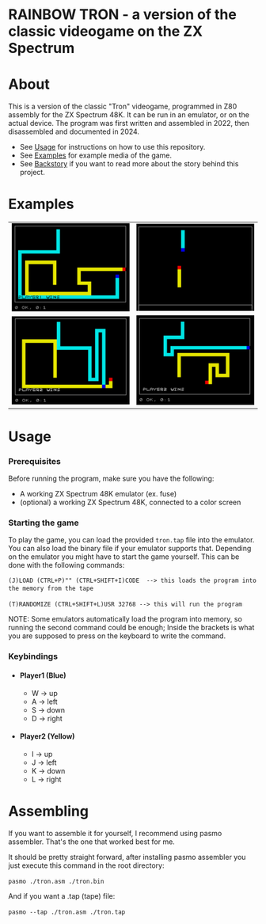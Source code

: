 # RAINBOW TRON - a version of the classic videogame on the ZX Spectrum

# About

This is a version of the classic "Tron" videogame, programmed in Z80 assembly for the ZX Spectrum 48K. It can be run in an emulator, or on the actual device.
The program was first written and assembled in 2022, then disassembled and documented in 2024.

- See [Usage](#usage) for instructions on how to use this repository.
- See [Examples](#examples) for example media of the game.
- See [Backstory](backstory.md) if you want to read more about the story behind this project.

# Examples

<table>
    <tbody>
        <tr>
            <td align="center">
                <img src="media/p1_wins_wall.png" alt="player1_wins_wall" style="width:100%">
            </td>
            <td align="center">
                <img src="media/start.png" alt="start" style="width:100%">
            </td align="center">
        </tr>
        <tr>
            <td align="center">
                <img src="media/p2_wins.png" alt="player2_wins_cut" style="width:100%">
            </td>
            <td align="center">
                <img src="media/p2_wins_wall.png" alt="player2_wins_wall" style="width:100%">
            </td align="center">
        </tr>
    </tbody>
<table>

# Usage

### Prerequisites

Before running the program, make sure you have the following:

- A working ZX Spectrum 48K emulator (ex. fuse)
- (optional) a working ZX Spectrum 48K, connected to a color screen

### Starting the game

To play the game, you can load the provided `tron.tap` file into the emulator.
You can also load the binary file if your emulator supports that.
Depending on the emulator you might have to start the game yourself. This can be done with the following commands:

```
(J)LOAD (CTRL+P)"" (CTRL+SHIFT+I)CODE  --> this loads the program into the memory from the tape

(T)RANDOMIZE (CTRL+SHIFT+L)USR 32768 --> this will run the program
```

NOTE: Some emulators automatically load the program into memory, so running the second command could be enough; Inside the brackets is what you are supposed to press on the keyboard to write the command.

### Keybindings

- #### Player1 (Blue)
  - W -> up
  - A -> left
  - S -> down
  - D -> right
- #### Player2 (Yellow)
  - I -> up
  - J -> left
  - K -> down
  - L -> right

# Assembling

If you want to assemble it for yourself, I recommend using pasmo assembler. That's the one that worked best for me.

It should be pretty straight forward, after installing pasmo assembler you just execute this command in the root directory:

`pasmo ./tron.asm ./tron.bin`

And if you want a .tap (tape) file:

`pasmo --tap ./tron.asm ./tron.tap`
